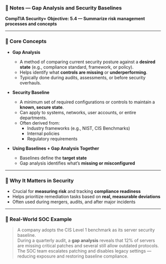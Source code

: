 ### 📘 Notes — Gap Analysis and Security Baselines  
**CompTIA Security+ Objective: 5.4 — Summarize risk management processes and concepts**

---

### 🧠 Core Concepts

- **Gap Analysis**
  - A method of comparing current security posture against a **desired state** (e.g., compliance standard, framework, or policy).
  - Helps identify what **controls are missing** or **underperforming**.
  - Typically done during audits, assessments, or before security overhauls.

- **Security Baseline**
  - A minimum set of required configurations or controls to maintain a **known, secure state**.
  - Can apply to systems, networks, user accounts, or entire departments.
  - Often derived from:
    - Industry frameworks (e.g., NIST, CIS Benchmarks)
    - Internal policies
    - Regulatory requirements

- **Using Baselines + Gap Analysis Together**
  - Baselines define the **target state**
  - Gap analysis identifies what’s **missing or misconfigured**

---

### 🔐 Why It Matters in Security

- Crucial for **measuring risk** and tracking **compliance readiness**
- Helps prioritize remediation tasks based on **real, measurable deviations**
- Often used during mergers, audits, and after major incidents

---

### 💼 Real-World SOC Example

> A company adopts the CIS Level 1 benchmark as its server security baseline.  
> During a quarterly audit, a **gap analysis** reveals that 12% of servers are missing critical patches and several still allow outdated protocols.  
> The SOC team escalates patching and disables legacy settings — reducing exposure and restoring baseline compliance.
